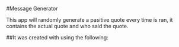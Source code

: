#Message Generator

This app will randomly generate a pasitive quote every time is ran, it contains the actual quote and who said the quote.

##It was created with using the following:

[^1]: HTML.
[^2]: JavaScript.
[^3]: CSS.
